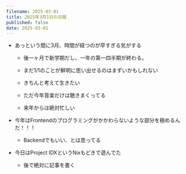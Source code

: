 ```yaml
---
filename: 2025-03-01
title: 2025年3月1日の日報
published: false
date: 2025-03-01
---
```

*   あっという間に3月、時間が経つのが早すぎる気がする
    
    *   後一ヶ月で新学期だし、一年の第一四半期が終わる。
        
    *   まだ1/1のことが鮮明に思い出せるのはまずいかもしれない
        
    *   きちんと考えて生きたい
        
    *   ただ今年音楽だけは聴きまくってる
        
    *   来年からは絶対忙しい
        
*   今年はFrontendのプログラミングがかかわらないような部分を極めるんだ！！！
    
    *   Backendでもいい、とは思ってる
        
*   今日はProject IDXというNixもどきで遊んでた
    
    *   後で絶対に記事を書く